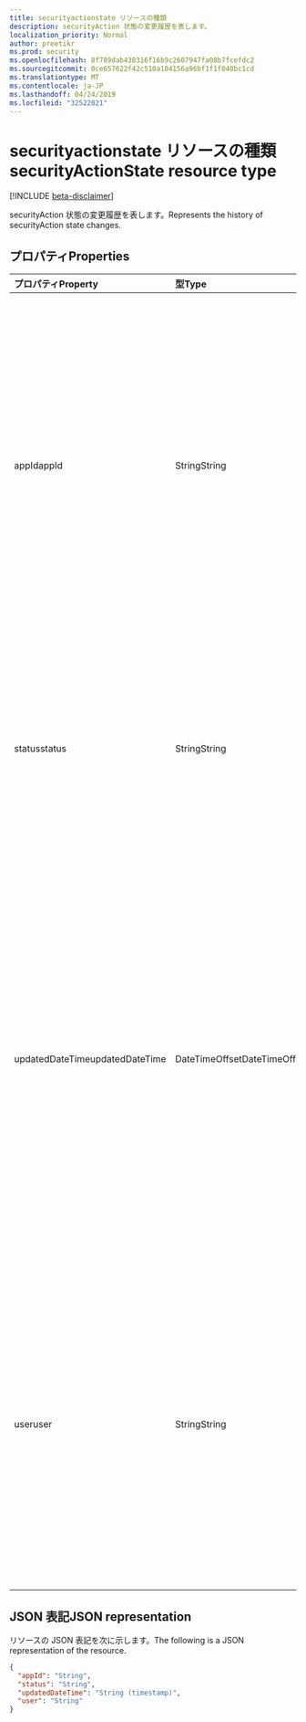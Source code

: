 ```yaml
---
title: securityactionstate リソースの種類
description: securityAction 状態の変更履歴を表します。
localization_priority: Normal
author: preetikr
ms.prod: security
ms.openlocfilehash: 8f789dab438316f16b9c2607947fa08b7fcefdc2
ms.sourcegitcommit: 0ce657622f42c510a104156a96bf1f1f040bc1cd
ms.translationtype: MT
ms.contentlocale: ja-JP
ms.lasthandoff: 04/24/2019
ms.locfileid: "32522021"
---
```

# <a name="securityactionstate-resource-type"></a><span data-ttu-id="7b678-103">securityactionstate リソースの種類</span><span class="sxs-lookup"><span data-stu-id="7b678-103">securityActionState resource type</span></span>

[!INCLUDE [beta-disclaimer](../../includes/beta-disclaimer.md)]

<span data-ttu-id="7b678-104">securityAction 状態の変更履歴を表します。</span><span class="sxs-lookup"><span data-stu-id="7b678-104">Represents the history of securityAction state changes.</span></span>

## <a name="properties"></a><span data-ttu-id="7b678-105">プロパティ</span><span class="sxs-lookup"><span data-stu-id="7b678-105">Properties</span></span>

| <span data-ttu-id="7b678-106">プロパティ</span><span class="sxs-lookup"><span data-stu-id="7b678-106">Property</span></span>     | <span data-ttu-id="7b678-107">型</span><span class="sxs-lookup"><span data-stu-id="7b678-107">Type</span></span>        | <span data-ttu-id="7b678-108">説明</span><span class="sxs-lookup"><span data-stu-id="7b678-108">Description</span></span> |
|:-------------|:------------|:------------|
|<span data-ttu-id="7b678-109">appId</span><span class="sxs-lookup"><span data-stu-id="7b678-109">appId</span></span>|<span data-ttu-id="7b678-110">String</span><span class="sxs-lookup"><span data-stu-id="7b678-110">String</span></span>|<span data-ttu-id="7b678-111">アクションに更新プログラム (PATCH) を送信した、呼び出し元アプリケーションのアプリケーション ID。</span><span class="sxs-lookup"><span data-stu-id="7b678-111">The Application ID of the calling application that submitted an update (PATCH) to the action.</span></span> <span data-ttu-id="7b678-112">は`appId` 、認証トークンから抽出され、呼び出し元アプリケーションによって手動で入力されることはありません。</span><span class="sxs-lookup"><span data-stu-id="7b678-112">The `appId` should be extracted from the auth token and not entered manually by the calling application.</span></span>|
|<span data-ttu-id="7b678-113">status</span><span class="sxs-lookup"><span data-stu-id="7b678-113">status</span></span>|<span data-ttu-id="7b678-114">String</span><span class="sxs-lookup"><span data-stu-id="7b678-114">String</span></span>| <span data-ttu-id="7b678-115">この更新プログラムの securityAction の状態。</span><span class="sxs-lookup"><span data-stu-id="7b678-115">Status of the securityAction in this update.</span></span> <span data-ttu-id="7b678-116">可能な値は、`NotStarted`、`Running`、`Completed`、`Failed` です。</span><span class="sxs-lookup"><span data-stu-id="7b678-116">Possible values are: `NotStarted`, `Running`, `Completed`, `Failed`.</span></span>|
|<span data-ttu-id="7b678-117">updatedDateTime</span><span class="sxs-lookup"><span data-stu-id="7b678-117">updatedDateTime</span></span>|<span data-ttu-id="7b678-118">DateTimeOffset</span><span class="sxs-lookup"><span data-stu-id="7b678-118">DateTimeOffset</span></span>| <span data-ttu-id="7b678-119">actionstate が更新されたときのタイムスタンプ。</span><span class="sxs-lookup"><span data-stu-id="7b678-119">Timestamp when the actionState was updated.</span></span> <span data-ttu-id="7b678-120">Timestamp 型は、ISO 8601 形式を使用して日付と時刻の情報を表し、必ず UTC 時間です。</span><span class="sxs-lookup"><span data-stu-id="7b678-120">The Timestamp type represents date and time information using ISO 8601 format and is always in UTC time.</span></span> <span data-ttu-id="7b678-121">たとえば、2014 年 1 月 1 日午前 0 時 (UTC) は、次のようになります。`'2014-01-01T00:00:00Z'`</span><span class="sxs-lookup"><span data-stu-id="7b678-121">For example, midnight UTC on Jan 1, 2014 would look like this: `'2014-01-01T00:00:00Z'`</span></span>|
|<span data-ttu-id="7b678-122">user</span><span class="sxs-lookup"><span data-stu-id="7b678-122">user</span></span>|<span data-ttu-id="7b678-123">String</span><span class="sxs-lookup"><span data-stu-id="7b678-123">String</span></span>|<span data-ttu-id="7b678-124">更新 (PATCH) をアクションに送信した、サインインしているユーザーのユーザープリンシパル名。</span><span class="sxs-lookup"><span data-stu-id="7b678-124">The user principal name of the signed-in user that submitted an update (PATCH) to the action.</span></span> <span data-ttu-id="7b678-125">は`user` 、認証トークンから抽出され、呼び出し元アプリケーションによって手動で入力されることはありません。</span><span class="sxs-lookup"><span data-stu-id="7b678-125">The `user` should be extracted from the auth token and not entered manually by the calling application.</span></span>|

## <a name="json-representation"></a><span data-ttu-id="7b678-126">JSON 表記</span><span class="sxs-lookup"><span data-stu-id="7b678-126">JSON representation</span></span>

<span data-ttu-id="7b678-127">リソースの JSON 表記を次に示します。</span><span class="sxs-lookup"><span data-stu-id="7b678-127">The following is a JSON representation of the resource.</span></span>

<!-- {
  "blockType": "resource",
  "optionalProperties": [

  ],
  "@odata.type": "microsoft.graph.securityActionState",
  "baseType": null
}-->

```json
{
  "appId": "String",
  "status": "String",
  "updatedDateTime": "String (timestamp)",
  "user": "String"
}
```

<!-- uuid: 16cd6b66-4b1a-43a1-adaf-3a886856ed98
2019-02-04 14:57:30 UTC -->
<!-- {
  "type": "#page.annotation",
  "description": "securityActionState resource",
  "keywords": "",
  "section": "documentation",
  "tocPath": ""
}-->
